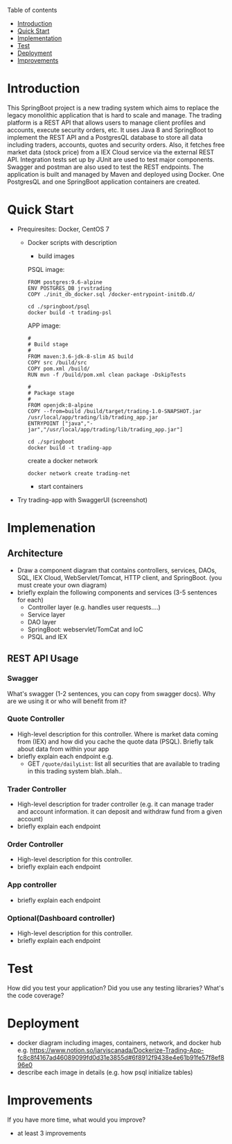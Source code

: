 Table of contents
* [Introduction](#Introduction)
* [Quick Start](#Quick-Start)
* [Implementation](#Implementation)
* [Test](#Test)
* [Deployment](#Deployment)
* [Improvements](#Improvements)

# Introduction
This SpringBoot project is a new trading system which aims to replace the legacy monolithic application that is hard to scale and manage. The trading platform is a REST API that allows users to manage client profiles and accounts, execute security orders, etc. It uses Java 8 and SpringBoot to implement the REST API and a PostgresQL database to store all data including traders, accounts, quotes and security orders. Also, it fetches free market data (stock price) from a IEX Cloud service via the external REST API. Integration tests set up by JUnit are used to test major components. Swagger and postman are also used to test the REST endpoints. The application is built and managed by Maven and deployed using Docker. One PostgresQL and one SpringBoot application containers are created.



# Quick Start
- Prequiresites: Docker, CentOS 7
  - Docker scripts with description
      - build images
    
    PSQL image:
    ```
    FROM postgres:9.6-alpine
    ENV POSTGRES_DB jrvstrading
    COPY ./init_db_docker.sql /docker-entrypoint-initdb.d/
    ```
    ```
    cd ./springboot/psql
    docker build -t trading-psl
    ```
      
    APP image:
    ```
    #
    # Build stage
    #
    FROM maven:3.6-jdk-8-slim AS build
    COPY src /build/src
    COPY pom.xml /build/
    RUN mvn -f /build/pom.xml clean package -DskipTests
  
    #
    # Package stage
    #
    FROM openjdk:8-alpine
    COPY --from=build /build/target/trading-1.0-SNAPSHOT.jar /usr/local/app/trading/lib/trading_app.jar
    ENTRYPOINT ["java","-jar","/usr/local/app/trading/lib/trading_app.jar"]
    ```
    
    ```
    cd ./springboot
    docker build -t trading-app
    ```

    create a docker network

    ```
    docker network create trading-net
    ```

      - start containers
    
- Try trading-app with SwaggerUI (screenshot)

# Implemenation
## Architecture
- Draw a component diagram that contains controllers, services, DAOs, SQL, IEX Cloud, WebServlet/Tomcat, HTTP client, and SpringBoot. (you must create your own diagram)
- briefly explain the following components and services (3-5 sentences for each)
    - Controller layer (e.g. handles user requests....)
    - Service layer
    - DAO layer
    - SpringBoot: webservlet/TomCat and IoC
    - PSQL and IEX

## REST API Usage
### Swagger
What's swagger (1-2 sentences, you can copy from swagger docs). Why are we using it or who will benefit from it?
### Quote Controller
- High-level description for this controller. Where is market data coming from (IEX) and how did you cache the quote data (PSQL). Briefly talk about data from within your app
- briefly explain each endpoint
  e.g.
    - GET `/quote/dailyList`: list all securities that are available to trading in this trading system blah..blah..
### Trader Controller
- High-level description for trader controller (e.g. it can manage trader and account information. it can deposit and withdraw fund from a given account)
- briefly explain each endpoint
### Order Controller
- High-level description for this controller.
- briefly explain each endpoint
### App controller
- briefly explain each endpoint
### Optional(Dashboard controller)
- High-level description for this controller.
- briefly explain each endpoint

# Test
How did you test your application? Did you use any testing libraries? What's the code coverage?

# Deployment
- docker diagram including images, containers, network, and docker hub
  e.g. https://www.notion.so/jarviscanada/Dockerize-Trading-App-fc8c8f4167ad46089099fd0d31e3855d#6f8912f9438e4e61b91fe57f8ef896e0
- describe each image in details (e.g. how psql initialize tables)

# Improvements
If you have more time, what would you improve?
- at least 3 improvements